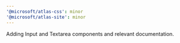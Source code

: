 ```yaml
---
'@microsoft/atlas-css': minor
'@microsoft/atlas-site': minor
---
```


Adding Input and Textarea components and relevant documentation.
